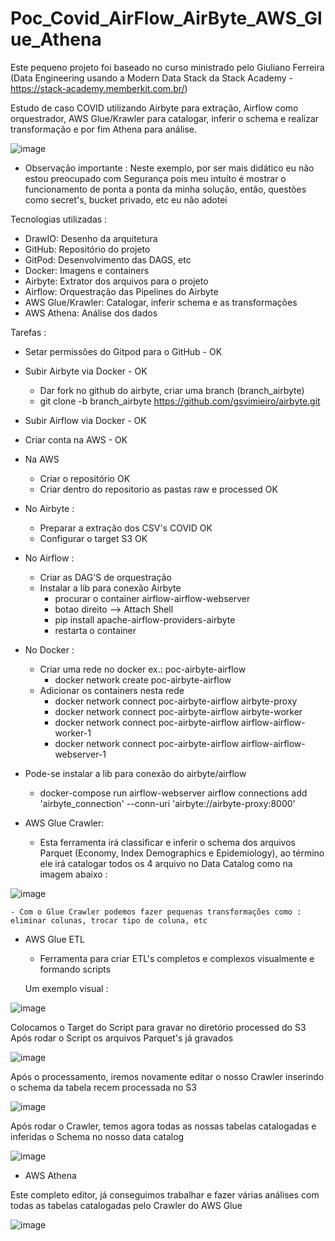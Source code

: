# Poc_Covid_AirFlow_AirByte_AWS_Glue_Athena

Este pequeno projeto foi baseado no curso ministrado pelo Giuliano Ferreira (Data Engineering usando a Modern Data Stack da Stack Academy - https://stack-academy.memberkit.com.br/)

Estudo de caso COVID utilizando Airbyte para extração, Airflow como orquestrador, AWS Glue/Krawler para catalogar, inferir o schema e realizar transformação e por fim Athena para análise. 

![image](https://github.com/gsvimieiro/POC_Covid_AirFlow_AirByte_AWS_Glue_Athena/assets/25323854/238e1e48-fe31-40ff-84b3-82bd0f593450)


- Observação importante : Neste exemplo, por ser mais didático eu não estou preocupado com Segurança pois meu intuíto é mostrar o funcionamento de ponta a ponta da minha solução, então, questões como secret's, bucket privado, etc eu não adotei

Tecnologias utilizadas :

- DrawIO: Desenho da arquitetura
- GitHub: Repositório do projeto
- GitPod: Desenvolvimento das DAGS, etc
- Docker: Imagens e containers
- Airbyte: Extrator dos arquivos para o projeto
- Airflow: Orquestração das Pipelines do Airbyte
- AWS Glue/Krawler: Catalogar, inferir schema e as transformações
- AWS Athena: Análise dos dados

Tarefas :

- Setar permissões do Gitpod para o GitHub - OK
- Subir Airbyte via Docker - OK
    - Dar fork no github do airbyte, criar uma branch (branch_airbyte)
    - git clone -b branch_airbyte https://github.com/gsvimieiro/airbyte.git

- Subir Airflow via Docker - OK
- Criar conta na AWS - OK
- Na AWS
    - Criar o repositório OK
    - Criar dentro do repositorio as pastas raw e processed OK
- No Airbyte :
    - Preparar a extração dos CSV's COVID  OK
    - Configurar o target S3 OK
- No Airflow :
    - Criar as DAG'S de orquestração
    - Instalar a lib para conexão Airbyte
        - procurar o container airflow-airflow-webserver 
        - botao direito --> Attach Shell
        - pip install apache-airflow-providers-airbyte
        - restarta o container
- No Docker :
    - Criar uma rede no docker ex.: poc-airbyte-airflow
        - docker network create poc-airbyte-airflow
    - Adicionar os containers nesta rede 
        - docker network connect poc-airbyte-airflow airbyte-proxy
        - docker network connect poc-airbyte-airflow airbyte-worker
        - docker network connect poc-airbyte-airflow airflow-airflow-worker-1
        - docker network connect poc-airbyte-airflow airflow-airflow-webserver-1

- Pode-se instalar a lib para conexão do airbyte/airflow 

    - docker-compose run airflow-webserver airflow connections add 'airbyte_connection' --conn-uri 'airbyte://airbyte-proxy:8000'

- AWS Glue Crawler:
    - Esta ferramenta irá classificar e inferir o schema dos arquivos Parquet (Economy, Index Demographics e Epidemiology), ao término ele irá catalogar todos os 4 arquivo no Data Catalog como na imagem abaixo :

![image](https://github.com/gsvimieiro/POC_Covid_AirFlow_AirByte_AWS_Glue_Athena/assets/25323854/40cc46b9-89e1-4c49-adb0-355e167a7239)
      
    - Com o Glue Crawler podemos fazer pequenas transformações como : eliminar colunas, trocar tipo de coluna, etc

- AWS Glue ETL

    - Ferramenta para criar ETL's completos e complexos visualmente e formando scripts

    Um exemplo visual :

![image](https://github.com/gsvimieiro/POC_Covid_AirFlow_AirByte_AWS_Glue_Athena/assets/25323854/14dca5e6-272f-4f1a-b2c0-b3280b30f94b)

Colocamos o Target do Script para gravar no diretório processed do S3
Após rodar o Script os arquivos Parquet's já gravados

![image](https://github.com/gsvimieiro/POC_Covid_AirFlow_AirByte_AWS_Glue_Athena/assets/25323854/ee53f3aa-ff12-407c-8a65-f06368ff188f)

Após o processamento, iremos novamente editar o nosso Crawler inserindo o schema da tabela recem processada  no S3

![image](https://github.com/gsvimieiro/POC_Covid_AirFlow_AirByte_AWS_Glue_Athena/assets/25323854/bb55dc96-20a0-4cb5-b8eb-c4536fdf6bc9)

Após rodar o Crawler, temos agora todas as nossas tabelas catalogadas e inferidas o Schema no nosso data catalog

![image](https://github.com/gsvimieiro/POC_Covid_AirFlow_AirByte_AWS_Glue_Athena/assets/25323854/6bcc2458-4f36-4561-a69f-7eb42de65332)


- AWS Athena
  
Este completo editor, já conseguimos trabalhar e fazer várias análises com todas as tabelas catalogadas pelo Crawler do AWS Glue

![image](https://github.com/gsvimieiro/POC_Covid_AirFlow_AirByte_AWS_Glue_Athena/assets/25323854/403c24c3-483e-4b76-a1a4-f3c9f686f4b0)




    


